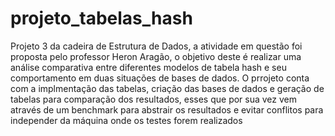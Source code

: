 # projeto_tabelas_hash
Projeto 3 da cadeira de Estrutura de Dados, a atividade em questão foi proposta pelo professor Heron Aragão, o objetivo deste é realizar uma análise comparativa entre diferentes modelos de tabela hash e seu comportamento em duas situações de bases de dados. O prrojeto conta com a implmentação das tabelas, criação das bases de dados e geração de tabelas para comparação dos resultados, esses que por sua vez vem através de um benchmark para abstrair os resultados e evitar conflitos para independer da máquina onde os testes forem realizados
